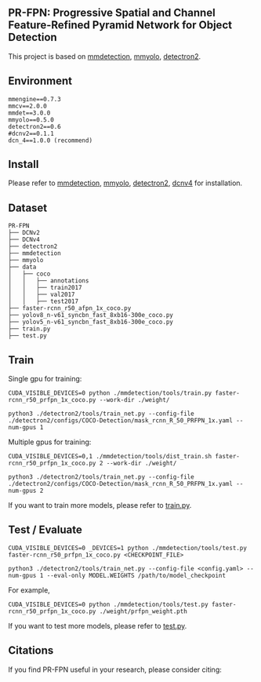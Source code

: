 PR-FPN: Progressive Spatial and Channel Feature-Refined Pyramid Network for Object Detection
---------------------
This project is based on [mmdetection](https://github.com/open-mmlab/mmdetection), [mmyolo](https://github.com/open-mmlab/mmyolo), [detectron2](https://github.com/facebookresearch/detectron2).

Environment
----------------
```
mmengine==0.7.3
mmcv==2.0.0
mmdet==3.0.0
mmyolo==0.5.0
detectron2==0.6
#dcnv2==0.1.1
dcn_4==1.0.0 (recommend)
```

Install
-------------
Please refer to [mmdetection](https://mmdetection.readthedocs.io/en/latest/get_started.html), [mmyolo](https://mmyolo.readthedocs.io/en/latest/get_started/installation.html), [detectron2](https://detectron2.readthedocs.io/tutorials/install.html), [dcnv4](https://github.com/OpenGVLab/DCNv4/README.md) for installation.

Dataset
----------
```
PR-FPN
├── DCNv2
├── DCNv4
├── detectron2
├── mmdetection
├── mmyolo
├── data
│   ├── coco
│   │   ├── annotations
│   │   ├── train2017
│   │   ├── val2017
│   │   ├── test2017
├── faster-rcnn_r50_afpn_1x_coco.py
├── yolov8_n-v61_syncbn_fast_8xb16-300e_coco.py
├── yolov5_n-v61_syncbn_fast_8xb16-300e_coco.py
├── train.py
├── test.py
```
Train
--------------
Single gpu for training:
```shell
CUDA_VISIBLE_DEVICES=0 python ./mmdetection/tools/train.py faster-rcnn_r50_prfpn_1x_coco.py --work-dir ./weight/

python3 ./detectron2/tools/train_net.py --config-file ./detectron2/configs/COCO-Detection/mask_rcnn_R_50_PRFPN_1x.yaml --num-gpus 1
```

Multiple gpus for training:
```shell
CUDA_VISIBLE_DEVICES=0,1 ./mmdetection/tools/dist_train.sh faster-rcnn_r50_prfpn_1x_coco.py 2 --work-dir ./weight/

python3 ./detectron2/tools/train_net.py --config-file ./detectron2/configs/COCO-Detection/mask_rcnn_R_50_PRFPN_1x.yaml --num-gpus 2
```
If you want to train more models, please refer to [train.py](train.py).

Test / Evaluate
-----------
```shell
CUDA_VISIBLE_DEVICES=0 _DEVICES=1 python ./mmdetection/tools/test.py faster-rcnn_r50_prfpn_1x_coco.py <CHECKPOINT_FILE>

python3 ./detectron2/tools/train_net.py --config-file <config.yaml> --num-gpus 1 --eval-only MODEL.WEIGHTS /path/to/model_checkpoint
```

For example,
```shell
CUDA_VISIBLE_DEVICES=0 python ./mmdetection/tools/test.py faster-rcnn_r50_prfpn_1x_coco.py ./weight/prfpn_weight.pth
```
If you want to test more models, please refer to [test.py](test.py).

Citations
------------
If you find PR-FPN useful in your research, please consider citing:
```

```

